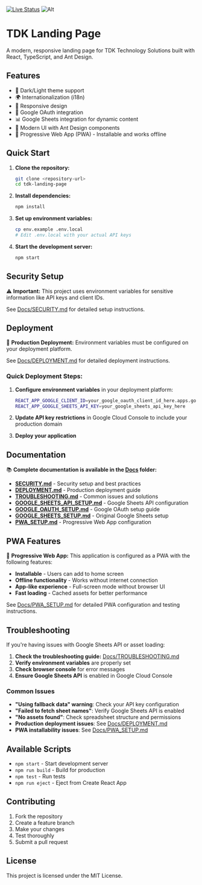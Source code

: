 [![Live Status](https://api.netlify.com/api/v1/badges/809534d6-d814-449f-a5b1-6839ea749cfd/deploy-status)](https://app.netlify.com/sites/tdk-landing-page/deploys)
![Alt](https://repobeats.axiom.co/api/embed/1829da821be0f91393cda8b77e94d9bfe46146b0.svg "Repobeats analytics image")

# TDK Landing Page

A modern, responsive landing page for TDK Technology Solutions built with React, TypeScript, and Ant Design.

## Features

- 🌙 Dark/Light theme support
- 🌍 Internationalization (i18n)
- 📱 Responsive design
- 🔐 Google OAuth integration
- 📊 Google Sheets integration for dynamic content
- 🎨 Modern UI with Ant Design components
- 📱 Progressive Web App (PWA) - Installable and works offline

## Quick Start

1. **Clone the repository:**
   ```bash
   git clone <repository-url>
   cd tdk-landing-page
   ```

2. **Install dependencies:**
   ```bash
   npm install
   ```

3. **Set up environment variables:**
   ```bash
   cp env.example .env.local
   # Edit .env.local with your actual API keys
   ```

4. **Start the development server:**
   ```bash
   npm start
   ```

## Security Setup

⚠️ **Important:** This project uses environment variables for sensitive information like API keys and client IDs.

See [Docs/SECURITY.md](./Docs/SECURITY.md) for detailed setup instructions.

## Deployment

🚀 **Production Deployment:** Environment variables must be configured on your deployment platform.

See [Docs/DEPLOYMENT.md](./Docs/DEPLOYMENT.md) for detailed deployment instructions.

### Quick Deployment Steps:

1. **Configure environment variables** in your deployment platform:
   ```bash
   REACT_APP_GOOGLE_CLIENT_ID=your_google_oauth_client_id_here.apps.googleusercontent.com
   REACT_APP_GOOGLE_SHEETS_API_KEY=your_google_sheets_api_key_here
   ```

2. **Update API key restrictions** in Google Cloud Console to include your production domain

3. **Deploy your application**

## Documentation

📚 **Complete documentation is available in the [Docs](./Docs/) folder:**

- **[SECURITY.md](./Docs/SECURITY.md)** - Security setup and best practices
- **[DEPLOYMENT.md](./Docs/DEPLOYMENT.md)** - Production deployment guide
- **[TROUBLESHOOTING.md](./Docs/TROUBLESHOOTING.md)** - Common issues and solutions
- **[GOOGLE_SHEETS_API_SETUP.md](./Docs/GOOGLE_SHEETS_API_SETUP.md)** - Google Sheets API configuration
- **[GOOGLE_OAUTH_SETUP.md](./Docs/GOOGLE_OAUTH_SETUP.md)** - Google OAuth setup guide
- **[GOOGLE_SHEETS_SETUP.md](./Docs/GOOGLE_SHEETS_SETUP.md)** - Original Google Sheets setup
- **[PWA_SETUP.md](./Docs/PWA_SETUP.md)** - Progressive Web App configuration

## PWA Features

📱 **Progressive Web App:** This application is configured as a PWA with the following features:

- **Installable** - Users can add to home screen
- **Offline functionality** - Works without internet connection
- **App-like experience** - Full-screen mode without browser UI
- **Fast loading** - Cached assets for better performance

See [Docs/PWA_SETUP.md](./Docs/PWA_SETUP.md) for detailed PWA configuration and testing instructions.

## Troubleshooting

If you're having issues with Google Sheets API or asset loading:

1. **Check the troubleshooting guide:** [Docs/TROUBLESHOOTING.md](./Docs/TROUBLESHOOTING.md)
2. **Verify environment variables** are properly set
3. **Check browser console** for error messages
4. **Ensure Google Sheets API** is enabled in Google Cloud Console

### Common Issues

- **"Using fallback data" warning**: Check your API key configuration
- **"Failed to fetch sheet names"**: Verify Google Sheets API is enabled
- **"No assets found"**: Check spreadsheet structure and permissions
- **Production deployment issues**: See [Docs/DEPLOYMENT.md](./Docs/DEPLOYMENT.md)
- **PWA installability issues**: See [Docs/PWA_SETUP.md](./Docs/PWA_SETUP.md)

## Available Scripts

- `npm start` - Start development server
- `npm run build` - Build for production
- `npm test` - Run tests
- `npm run eject` - Eject from Create React App

## Contributing

1. Fork the repository
2. Create a feature branch
3. Make your changes
4. Test thoroughly
5. Submit a pull request

## License

This project is licensed under the MIT License.
